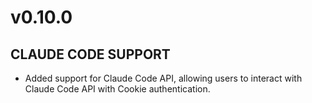 # v0.10.0

## CLAUDE CODE SUPPORT

- Added support for Claude Code API, allowing users to interact with Claude Code API with Cookie authentication.
